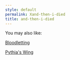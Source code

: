 ```yaml
---
style: default
permalink: Xand-then-i-died
title: and-then-i-died
---
```

You may also like:

[Bloodletting](http://scp-wiki.net/bloodletting)

[Pythia's Wing](http://scp-wiki.net/pythia-s-wing)
